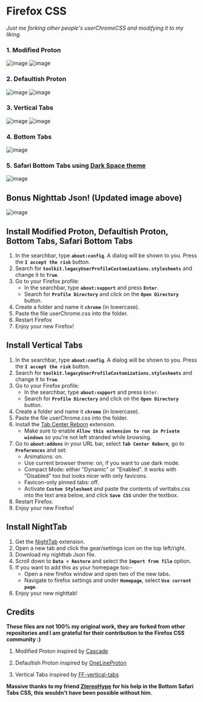 # Firefox CSS
_Just me forking other people's userChromeCSS and modifying it to my liking._

### 1. Modified Proton
![image](https://user-images.githubusercontent.com/72144072/136144170-929ab3a9-631a-4c26-9e27-e197731a3a79.png)
![image](https://user-images.githubusercontent.com/72144072/136144182-64bad7e3-1e73-4276-9fed-0986dca2d7fc.png)

### 2. Defaultish Proton 
![image](https://user-images.githubusercontent.com/72144072/171835739-c765f485-9dfe-4a69-9caa-e89bb126d0de.png)
![image](https://user-images.githubusercontent.com/72144072/136144234-acc65654-cead-45b7-8cdb-46fbdb722d9a.png)

### 3. Vertical Tabs
![image](https://user-images.githubusercontent.com/72144072/136144272-d5d30a27-e7c6-44c0-abec-f53f9277a85e.png)
![image](https://user-images.githubusercontent.com/72144072/136144289-c678fd9f-d72d-4cc1-9d41-8ce7de9342c7.png)

### 4. Bottom Tabs 
![image](https://user-images.githubusercontent.com/72144072/171834974-8564aac5-300e-48e1-a785-88345ac6b2b7.png)

### 5. Safari Bottom Tabs using [Dark Space theme](https://addons.mozilla.org/en-US/firefox/addon/nicothin-space/)
![image](https://user-images.githubusercontent.com/72144072/143779726-310e0808-58bf-41de-aa36-e8ce49f6a998.png)

## Bonus Nighttab Json! (Updated image above)
![image](https://user-images.githubusercontent.com/72144072/143178970-6d699e73-ef43-42ef-b3c3-6ee17f303e47.png)


## Install Modified Proton, Defaultish Proton, Bottom Tabs, Safari Bottom Tabs

1. In the searchbar, type **`about:config`**. A dialog will be shown to you. Press the **`I accept the risk`** button.
2. Search for **`toolkit.legacyUserProfileCustomizations.stylesheets`** and change it to **`True`**.
3. Go to your Firefox profile:
   + In the searchbar, type **`about:support`** and press **`Enter`**.
   + Search for **`Profile Directory`** and click on the **`Open Directory`** button.
4. Create a folder and name it **`chrome`** (in lowercase).
5. Paste the file userChrome.css into the folder.
6. Restart Firefox
7. Enjoy your new Firefox!

## Install Vertical Tabs

1. In the searchbar, type **`about:config`**. A dialog will be shown to you. Press the **`I accept the risk`** button.
2. Search for **`toolkit.legacyUserProfileCustomizations.stylesheets`** and change it to **`True`**.
3. Go to your Firefox profile:
   + In the searchbar, type **`about:support`** and press `Enter`.
   + Search for **`Profile Directory`** and click on the **`Open Directory`** button.
4. Create a folder and name it **`chrome`** (in lowercase).
5. Paste the file userChrome.css into the folder.
6. Install the [Tab Center Reborn](https://addons.mozilla.org/en-US/firefox/addon/tabcenter-reborn/) extension.
   + Make sure to enable **`Allow this extension to run in Private windows`** so you're not left stranded while browsing.
7. Go to **`about:addons`** in your URL bar, select **`Tab Center Reborn`**, go to **`Preferences`** and set:
   + Animations: on.
   + Use current browser theme: on, if you want to use dark mode.
   + Compact Mode: either "Dynamic" or "Enabled". It works with "Disabled" too but looks nicer with only favicons.
   + Favicon-only pinned tabs: off.
   + Activate **`Custom Stylesheet`** and paste the contents of verttabs.css into the text area below, and click **`Save CSS`** under the textbox.
8. Restart Firefox.
9. Enjoy your new Firefox!

## Install NightTab

1. Get the [NightTab](https://addons.mozilla.org/en-GB/firefox/addon/nighttab/) extension.
2. Open a new tab and click the gear/settings icon on the top left/right.
3. Download my nighttab Json file. 
4. Scroll down to **`Data < Restore`** and select the **`Import from file`** option.
5. If you want to add this as your homepage too:- 
   + Open a new firefox window and open two of the new tabs.
   + Navigate to firefox settings and under **`Homepage`**, select **`Use current page`**.
6. Enjoy your new nighttab! 

## Credits

<b>These files are not 100% my original work, they are forked from other repositories and I am grateful for their contribution to the Firefox CSS community :)</b>

1. Modified Proton inspired by [Cascade](https://github.com/andreasgrafen/cascade) 

2. Defaultish Proton inspired by [OneLineProton](https://github.com/lr-tech/OnelineProton)

3. Vertical Tabs inspired by [FF-vertical-tabs](https://git.sr.ht/~ranmaru/ff-vertical-tabs)

<b>Massive thanks to my friend [ZtereoHype](https://github.com/ZtereoHYPE) for his help in the Bottom Safari Tabs CSS, this wouldn't have been possible without him.</b>
